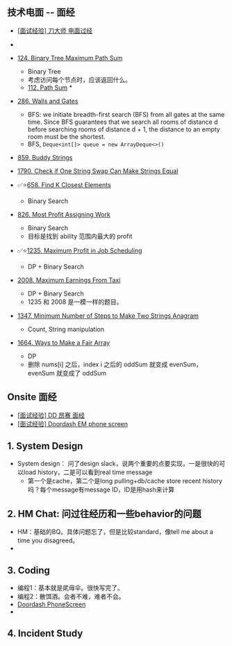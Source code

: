 ## 技术电面 -- 面经
* [[面试经验] 刀大师 电面过经](https://www.1point3acres.com/bbs/thread-1103788-1-1.html)
* 

* [124. Binary Tree Maximum Path Sum](https://leetcode.com/problems/binary-tree-maximum-path-sum/)
  * Binary Tree
  * 考虑访问每个节点时，应该返回什么。
  * [112. Path Sum](https://leetcode.com/problems/path-sum/)
    * 
* [286. Walls and Gates](https://leetcode.com/problems/walls-and-gates/)
  * BFS: we initiate breadth-first search (BFS) from all gates at the same time. Since BFS guarantees that we search all rooms of distance d before searching rooms of distance d + 1, the distance to an empty room must be the shortest.
  * BFS, `Deque<int[]> queue = new ArrayDeque<>()`
* [859. Buddy Strings](https://leetcode.com/problems/buddy-strings/)
* [1790. Check if One String Swap Can Make Strings Equal](https://leetcode.com/problems/check-if-one-string-swap-can-make-strings-equal/)
* ✅⭐[658. Find K Closest Elements](https://leetcode.com/problems/find-k-closest-elements/)
  * Binary Search
* [826. Most Profit Assigning Work](https://leetcode.com/problems/most-profit-assigning-work/)
  * Binary Search
  * 目标是找到 ability 范围内最大的 profit
* ✅⭐[1235. Maximum Profit in Job Scheduling](https://leetcode.com/problems/maximum-profit-in-job-scheduling/)
  * DP + Binary Search
* [2008. Maximum Earnings From Taxi](https://leetcode.com/problems/maximum-earnings-from-taxi/)
  * DP + Binary Search
  * 1235 和 2008 是一模一样的题目。
* [1347. Minimum Number of Steps to Make Two Strings Anagram](https://leetcode.com/problems/minimum-number-of-steps-to-make-two-strings-anagram/)
  * Count, String manipulation
* [1664. Ways to Make a Fair Array](https://leetcode.com/problems/ways-to-make-a-fair-array/)
  * DP
  * 删除 nums[i] 之后，index i 之后的 oddSum 就变成 evenSum，evenSum 就变成了 oddSum


## Onsite 面经
* [[面试经验] DD 昂赛 面经](https://www.1point3acres.com/bbs/thread-1099442-1-1.html)
* [[面试经验] Doordash EM phone screen](https://www.1point3acres.com/bbs/thread-1103790-1-1.html)




## 1. System Design
* System design： 问了design slack，说两个重要的点要实现，一是很快的可以load history，二是可以看到real time message
  * 第一个是cache，第二个是long pulling+db/cache store recent history吗？每个message有message ID，ID是用hash来计算

## 2. HM Chat: 问过往经历和一些behavior的问题
* HM：基础的BQ。具体问题忘了，但是比较standard，像tell me about a time you disagreed。
* 

## 3. Coding
* 编程1：基本就是貮毋伞。很快写完了。
* 编程2：散饵酒。会者不难，难者不会。
* [Doordash PhoneScreen](https://leetcode.com/discuss/interview-question/1265810/doordash-phonescreen)
* 

## 4. Incident Study